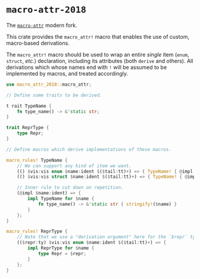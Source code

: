 # `macro-attr-2018`

The [`macro-attr`](https://crates.io/crates/macro-attr) modern fork.

This crate provides the `macro_attr!` macro that enables the use of custom, macro-based derivations.

The `macro_attr!` macro should be used to wrap an entire *single* item (`enum`, `struct`, *etc.*) declaration,
including its attributes (both `derive` and others).
All derivations which whose names end with `!` will be assumed to be implemented by macros, and treated accordingly.

```rust
use macro_attr_2018::macro_attr;

// Define some traits to be derived.

t rait TypeName {
    fn type_name() -> &'static str;
}

trait ReprType {
    type Repr;
}

// Define macros which derive implementations of these macros.

macro_rules! TypeName {
    // We can support any kind of item we want.
    (() $vis:vis enum $name:ident $($tail:tt)+) => { TypeName! { @impl $name } };
    (() $vis:vis struct $name:ident $($tail:tt)+) => { TypeName! { @impl $name } };

    // Inner rule to cut down on repetition.
    (@impl $name:ident) => {
        impl TypeName for $name {
            fn type_name() -> &'static str { stringify!($name) }
        }
    };
}

macro_rules! ReprType {
    // Note that we use a "derivation argument" here for the `$repr` type.
    (($repr:ty) $vis:vis enum $name:ident $($tail:tt)+) => {
        impl ReprType for $name {
            type Repr = $repr;
        }
    };
}
```
